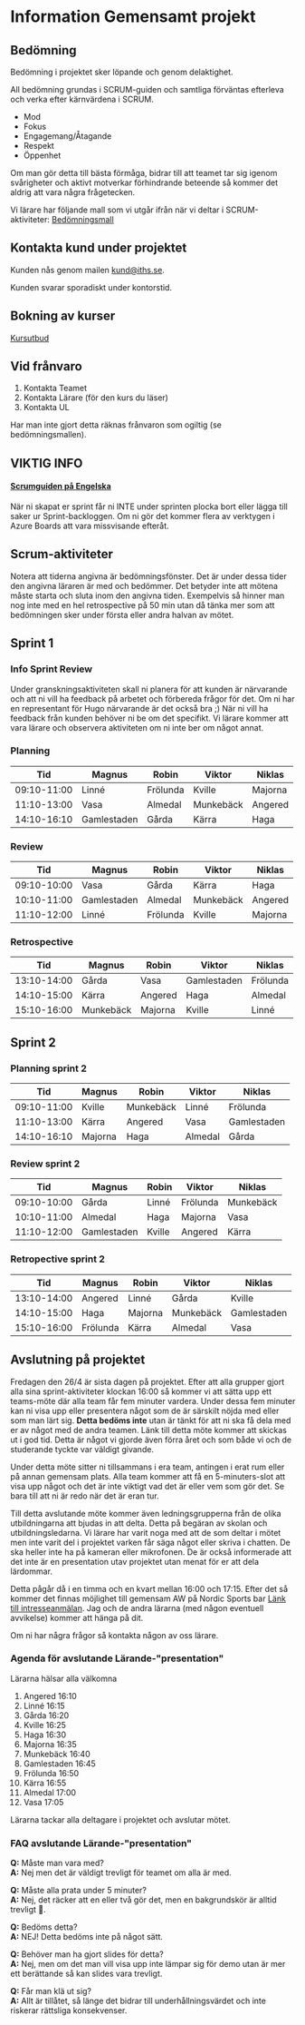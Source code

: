 # Information Gemensamt projekt

## Bedömning

Bedömning i projektet sker löpande och genom delaktighet.

All bedömning grundas i SCRUM-guiden och samtliga förväntas efterleva och verka efter kärnvärdena i SCRUM.

* Mod
* Fokus
* Engagemang/Åtagande
* Respekt
* Öppenhet

Om man gör detta till bästa förmåga, bidrar till att teamet tar sig igenom svårigheter och aktivt motverkar förhindrande beteende så kommer det aldrig att vara några frågetecken.

Vi lärare har följande mall som vi utgår ifrån när vi deltar i SCRUM-aktiviteter: [Bedömningsmall](./bedömningsmall.png)

## Kontakta kund under projektet

Kunden nås genom mailen [kund@iths.se](mailto:kund@iths.se).

Kunden svarar sporadiskt under kontorstid.

## Bokning av kurser

[Kursutbud](./Kurser%20och%20Workshops.pdf)

## Vid frånvaro

1. Kontakta Teamet
2. Kontakta Lärare (för den kurs du läser)
3. Kontakta UL

Har man inte gjort detta räknas frånvaron som ogiltig (se bedömningsmallen).

## VIKTIG INFO

#### [Scrumguiden på Engelska](./2020-Scrum-Guide-US.pdf)

När ni skapat er sprint får ni INTE under sprinten plocka bort eller lägga till saker ur Sprint-backloggen. Om ni gör det kommer flera av verktygen i Azure Boards att vara missvisande efteråt.

## Scrum-aktiviteter

Notera att tiderna angivna är bedömningsfönster. Det är under dessa tider den angivna läraren är med och bedömmer. Det betyder inte att mötena måste starta och sluta inom den angivna tiden. Exempelvis så hinner man nog inte med en hel retrospective på 50 min utan då tänka mer som att bedömningen sker under första eller andra halvan av mötet.

## Sprint 1

### Info Sprint Review

Under granskningsaktiviteten skall ni planera för att kunden är närvarande och att ni vill ha feedback på arbetet och förbereda frågor för det. Om ni har en representant för Hugo närvarande är det också bra ;) När ni vill ha feedback från kunden behöver ni be om det specifikt. Vi lärare kommer att vara lärare och observera aktiviteten om ni inte ber om något annat.


### Planning

| Tid         | Magnus      | Robin    | Viktor    | Niklas  |
| ----------- | ----------- | -------- | --------- | ------- |
| 09:10-11:00 | Linné       | Frölunda | Kville    | Majorna |
| 11:10-13:00 | Vasa        | Almedal  | Munkebäck | Angered |
| 14:10-16:10 | Gamlestaden | Gårda    | Kärra     | Haga    |

### Review

| Tid         | Magnus      | Robin    | Viktor    | Niklas  |
| ----------- | ----------- | -------- | --------- | ------- |
| 09:10-10:00 | Vasa        | Gårda    | Kärra     | Haga    |
| 10:10-11:00 | Gamlestaden | Almedal  | Munkebäck | Angered |
| 11:10-12:00 | Linné       | Frölunda | Kville    | Majorna |

### Retrospective

| Tid         | Magnus    | Robin   | Viktor      | Niklas   |
| ----------- | --------- | ------- | ----------- | -------- |
| 13:10-14:00 | Gårda     | Vasa    | Gamlestaden | Frölunda |
| 14:10-15:00 | Kärra     | Angered | Haga        | Almedal  |
| 15:10-16:00 | Munkebäck | Majorna | Kville      | Linné    |

## Sprint 2

### Planning sprint 2

| Tid         | Magnus  | Robin     | Viktor  | Niklas      |
| ----------- | ------- | --------- | ------- | ----------- |
| 09:10-11:00 | Kville  | Munkebäck | Linné   | Frölunda    |
| 11:10-13:00 | Kärra   | Angered   | Vasa    | Gamlestaden |
| 14:10-16:10 | Majorna | Haga      | Almedal | Gårda       |

### Review sprint 2

| Tid         | Magnus      | Robin  | Viktor   | Niklas    |
| ----------- | ----------- | ------ | -------- | --------- |
| 09:10-10:00 | Gårda       | Linné  | Frölunda | Munkebäck |
| 10:10-11:00 | Almedal     | Haga   | Majorna  | Vasa      |
| 11:10-12:00 | Gamlestaden | Kville | Angered  | Kärra     |

### Retropective sprint 2

| Tid         | Magnus   | Robin   | Viktor    | Niklas      |
| ----------- | -------- | ------- | --------- | ----------- |
| 13:10-14:00 | Angered  | Linné   | Gårda     | Kville      |
| 14:10-15:00 | Haga     | Majorna | Munkebäck | Gamlestaden |
| 15:10-16:00 | Frölunda | Kärra   | Almedal   | Vasa        |

## Avslutning på projektet

Fredagen den 26/4 är sista dagen på projektet. Efter att alla grupper gjort alla sina sprint-aktiviteter klockan 16:00 så kommer vi att sätta upp ett teams-möte där alla team får fem minuter vardera. Under dessa fem minuter kan ni visa upp eller presentera något som de är särskilt nöjda med eller som man lärt sig. **Detta bedöms inte** utan är tänkt för att ni ska få dela med er av något med de andra teamen. Länk till detta möte kommer att skickas ut i god tid.
Detta är något vi gjorde även förra året och som både vi och de studerande tyckte var väldigt givande.

Under detta möte sitter ni tillsammans i era team, antingen i erat rum eller på annan gemensam plats. Alla team kommer att få en 5-minuters-slot att visa upp något och det är inte viktigt vad det är eller vem som gör det. Se bara till att ni är redo när det är eran tur.

Till detta avslutande möte kommer även ledningsgrupperna från de olika utbildningarna att bjudas in att delta. Detta på begäran av skolan och utbildningsledarna. Vi lärare har varit noga med att de som deltar i mötet men inte varit del i projektet varken får säga något eller skriva i chatten. De ska heller inte ha på kameran eller mikrofonen. De är också informerade att det inte är en presentation utav projektet utan menat för er att dela lärdommar.

Detta pågår då i en timma och en kvart mellan 16:00 och 17:15. Efter det så kommer det finnas möjlighet till gemensam AW på Nordic Sports bar [Länk till intresseanmälan](https://forms.office.com/pages/responsepage.aspx?id=IZlnW_dTQkaiUYpgNgjSHENfdTOQuTNHscVrUzlJ4n5UMEtYUkRSSDVHSEE2VTJGWUM4SlhZV0xNTS4u). Jag och de andra lärarna (med någon eventuell avvikelse) kommer att hänga på dit.

Om ni har några frågor så kontakta någon av oss lärare.

### Agenda för avslutande Lärande-"presentation"

Lärarna hälsar alla välkomna

1. Angered 16:10
2. Linné 16:15
3. Gårda 16:20
4. Kville 16:25
5. Haga 16:30
6. Majorna 16:35
7. Munkebäck 16:40
8. Gamlestaden 16:45
9. Frölunda 16:50
10. Kärra 16:55
11. Almedal 17:00
12. Vasa 17:05

Lärarna tackar alla deltagare i projektet och avslutar mötet.

### FAQ avslutande Lärande-"presentation"

**Q:** Måste man vara med? </br>
**A:** Nej men det är väldigt trevligt för teamet om alla är med.

**Q:** Måste alla prata under 5 minuter? </br>
**A:** Nej, det räcker att en eller två gör det, men en bakgrundskör är alltid trevligt 🤣.

**Q:** Bedöms detta? </br>
**A:** NEJ! Detta bedöms inte på något sätt.

**Q:** Behöver man ha gjort slides för detta?</br>
**A:** Nej, men om det man vill visa upp inte lämpar sig för demo utan är mer ett berättande så kan slides vara trevligt.

**Q:** Får man klä ut sig? </br>
**A:** Allt är tillåtet, så länge det bidrar till underhållningsvärdet och inte riskerar rättsliga konsekvenser.
